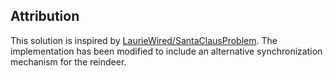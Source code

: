 ## Attribution
This solution is inspired by [LaurieWired/SantaClausProblem](https://github.com/LaurieWired/SantaClausProblem). The implementation has been modified to include an alternative synchronization mechanism for the reindeer.

